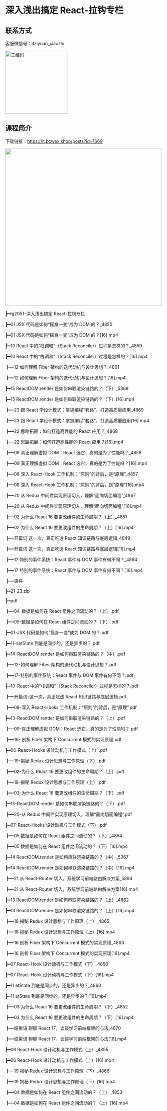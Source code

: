# 深入浅出搞定 React-拉钩专栏

## 联系方式

客服微信号：itziyuan_xiaozhi

<img src="https://ziyuanyun.oss-cn-guangzhou.aliyuncs.com/common/20240614073449/666b82192834a.jpg" width="200" height="200" alt="二维码">

## 课程简介

下载链接：https://it.bcwex.shop/posts?id=1669

<img src="https://ziyuanyun.oss-cn-guangzhou.aliyuncs.com/yun/20240515183504/66448fd80e5be.jpg" width="500" alt="">

  ┣━lg2051-深入浅出搞定 React-拉钩专栏

 ┣━01 JSX 代码是如何“摇身一变”成为 DOM 的？_4850

 ┣━01 JSX 代码是如何“摇身一变”成为 DOM 的？[16].mp4

 ┣━10 React 中的“栈调和”（Stack Reconciler）过程是怎样的？_4859

 ┣━10 React 中的“栈调和”（Stack Reconciler）过程是怎样的？[16].mp4

 ┣━12 如何理解 Fiber 架构的迭代动机与设计思想？_4861

 ┣━12 如何理解 Fiber 架构的迭代动机与设计思想？[16].mp4

 ┣━15 ReactDOM.render 是如何串联渲染链路的？（下）_5368

 ┣━15 ReactDOM.render 是如何串联渲染链路的？（下）[16].mp4

 ┣━23 跟 React 学设计模式：掌握编程“套路”，打造高质量应用_4869

 ┣━23 跟 React 学设计模式：掌握编程“套路”，打造高质量应用[16].mp4

 ┣━22 思路拓展：如何打造高性能的 React 应用？_4868

 ┣━22 思路拓展：如何打造高性能的 React 应用？[16].mp4

 ┣━09 真正理解虚拟 DOM：React 选它，真的是为了性能吗？_4858

 ┣━09 真正理解虚拟 DOM：React 选它，真的是为了性能吗？[16].mp4

 ┣━08 深入 React-Hook 工作机制：“原则”的背后，是“原理”_4857

 ┣━08 深入 React-Hook 工作机制：“原则”的背后，是“原理”[16].mp4

 ┣━20 从 Redux 中间件实现原理切入，理解“面向切面编程”_4867

 ┣━20 从 Redux 中间件实现原理切入，理解“面向切面编程”[16].mp4

 ┣━02 为什么 React 16 要更改组件的生命周期？（上）_4851

 ┣━02 为什么 React 16 要更改组件的生命周期？（上）[16].mp4

 ┣━开篇词 这一次，真正吃透 React 知识链路与底层逻辑_4849

 ┣━开篇词 这一次，真正吃透 React 知识链路与底层逻辑[16].mp4

 ┣━17 特别的事件系统：React 事件与 DOM 事件有何不同？_4864

 ┣━17 特别的事件系统：React 事件与 DOM 事件有何不同？[16].mp4

 ┣━课件

 ┣━21-23.zip

 ┣━pdf

 ┣━04-数据是如何在 React 组件之间流动的？（上）.pdf

 ┣━05-数据是如何在 React 组件之间流动的？（下）.pdf

 ┣━01-JSX 代码是如何“摇身一变”成为 DOM 的？.pdf

 ┣━11-setState 到底是同步的，还是异步的？.pdf

 ┣━14-ReactDOM.render 是如何串联渲染链路的？（中）.pdf

 ┣━12-如何理解 Fiber 架构的迭代动机与设计思想？.pdf

 ┣━17-特别的事件系统：React 事件与 DOM 事件有何不同？.pdf

 ┣━10-React 中的“栈调和”（Stack Reconciler）过程是怎样的？.pdf

 ┣━开篇词-这一次，真正吃透 React 知识链路与底层逻辑.pdf

 ┣━08-深入 React-Hooks 工作机制：“原则”的背后，是“原理”.pdf

 ┣━13-ReactDOM.render 是如何串联渲染链路的？（上）.pdf

 ┣━09-真正理解虚拟 DOM：React 选它，真的是为了性能吗？.pdf

 ┣━16- 剖析 Fiber 架构下 Concurrent 模式的实现原理.pdf

 ┣━06-React-Hooks 设计动机与工作模式（上）.pdf

 ┣━19-揭秘 Redux 设计思想与工作原理（下）.pdf

 ┣━02-为什么 React 16 要更改组件的生命周期？（上）.pdf

 ┣━18-揭秘 Redux 设计思想与工作原理（上）.pdf

 ┣━03-为什么 React 16 要更改组件的生命周期？（下）.pdf

 ┣━15-ReactDOM.render 是如何串联渲染链路的？（下）.pdf

 ┣━20-从 Redux 中间件实现原理切入，理解“面向切面编程”.pdf

 ┣━07-React-Hooks 设计动机与工作模式（下）.pdf

 ┣━05 数据是如何在 React 组件之间流动的？（下）_4854

 ┣━05 数据是如何在 React 组件之间流动的？（下）[16].mp4

 ┣━14 ReactDOM.render 是如何串联渲染链路的？（中）_5367

 ┣━14 ReactDOM.render 是如何串联渲染链路的？（中）[16].mp4

 ┣━21 从 React-Router 切入，系统学习前端路由解决方案_5894

 ┣━21 从 React-Router 切入，系统学习前端路由解决方案[16].mp4

 ┣━13 ReactDOM.render 是如何串联渲染链路的？（上）_4862

 ┣━13 ReactDOM.render 是如何串联渲染链路的？（上）[16].mp4

 ┣━18 揭秘 Redux 设计思想与工作原理（上）_4865

 ┣━18 揭秘 Redux 设计思想与工作原理（上）[16].mp4

 ┣━16 剖析 Fiber 架构下 Concurrent 模式的实现原理_4863

 ┣━16 剖析 Fiber 架构下 Concurrent 模式的实现原理[16].mp4

 ┣━07 React-Hook 设计动机与工作模式（下）_4856

 ┣━07 React-Hook 设计动机与工作模式（下）[16].mp4

 ┣━11 etState 到底是同步的，还是异步的？_4860

 ┣━11 etState 到底是同步的，还是异步的？[16].mp4

 ┣━03 为什么 React 16 要更改组件的生命周期？（下）_4852

 ┣━03 为什么 React 16 要更改组件的生命周期？（下）[16].mp4

 ┣━结束语 聊聊 React 17，谈谈学习前端框架的心法_4870

 ┣━结束语 聊聊 React 17，谈谈学习前端框架的心法[16].mp4

 ┣━06 React-Hook 设计动机与工作模式（上）_4855

 ┣━06 React-Hook 设计动机与工作模式（上）[16].mp4

 ┣━19 揭秘 Redux 设计思想与工作原理（下）_4866

 ┣━19 揭秘 Redux 设计思想与工作原理（下）[16].mp4

 ┣━04 数据是如何在 React 组件之间流动的？（上）_4853

 ┣━04 数据是如何在 React 组件之间流动的？（上）[16].mp4

  